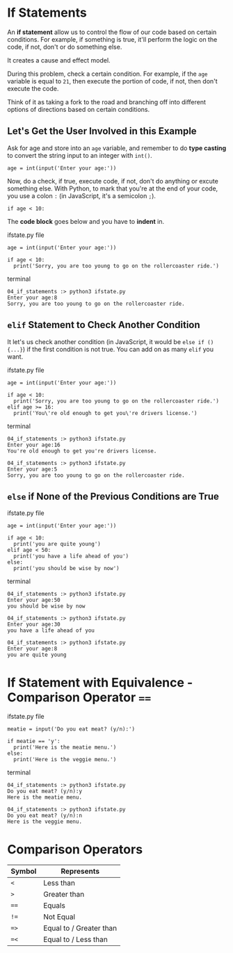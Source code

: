 # If Statements

An **if statement** allow us to control the flow of our code based on certain conditions. For example, if something is true, it'll perform the logic on the code, if not, don't or do something else.

It creates a cause and effect model.

During this problem, check a certain condition. For example, if the `age` variable is equal to `21`, then execute the portion of code, if not, then don't execute the code.

Think of it as taking a fork to the road and branching off into different options of directions based on certain conditions.

## Let's Get the User Involved in this Example

Ask for age and store into an `age` variable, and remember to do **type casting** to convert the string input to an integer with `int()`.

```
age = int(input('Enter your age:'))
```

Now, do a check, if true, execute code, if not, don't do anything or excute something else. With Python, to mark that you're at the end of your code, you use a colon `:` (in JavaScript, it's a semicolon `;`).

```
if age < 10:
```

The **code block** goes below and you have to **indent** in.

ifstate.py file
```
age = int(input('Enter your age:'))

if age < 10:
  print('Sorry, you are too young to go on the rollercoaster ride.')
```

terminal
```
04_if_statements :> python3 ifstate.py 
Enter your age:8
Sorry, you are too young to go on the rollercoaster ride.
```

## `elif` Statement to Check Another Condition

It let's us check another condition (in JavaScript, it would be `else if (){...}`) if the first condition is not true. You can add on as many `elif` you want.

ifstate.py file
```
age = int(input('Enter your age:'))

if age < 10:
  print('Sorry, you are too young to go on the rollercoaster ride.')
elif age >= 16:
  print('You\'re old enough to get you\'re drivers license.')
```

terminal
```
04_if_statements :> python3 ifstate.py 
Enter your age:16
You're old enough to get you're drivers license.

04_if_statements :> python3 ifstate.py 
Enter your age:5
Sorry, you are too young to go on the rollercoaster ride.
```

## `else` if None of the Previous Conditions are True

ifstate.py file
```
age = int(input('Enter your age:'))

if age < 10:
  print('you are quite young')
elif age < 50:
  print('you have a life ahead of you')
else:
  print('you should be wise by now')
```

terminal
```
04_if_statements :> python3 ifstate.py 
Enter your age:50
you should be wise by now

04_if_statements :> python3 ifstate.py 
Enter your age:30
you have a life ahead of you

04_if_statements :> python3 ifstate.py 
Enter your age:8
you are quite young
```

# If Statement with Equivalence - Comparison Operator `==`

ifstate.py file
```
meatie = input('Do you eat meat? (y/n):')

if meatie == 'y':
  print('Here is the meatie menu.')
else:
  print('Here is the veggie menu.')
```

terminal
```
04_if_statements :> python3 ifstate.py 
Do you eat meat? (y/n):y
Here is the meatie menu.

04_if_statements :> python3 ifstate.py 
Do you eat meat? (y/n):n
Here is the veggie menu.
```

# Comparison Operators

| Symbol | Represents   |
| ------ | ----------   |
| `<`    | Less than    |
| `>`    | Greater than |
| `==`   | Equals       |
| `!=`   | Not Equal    |
| `=>`   | Equal to / Greater than  |
| `=<`   | Equal to / Less than  |

